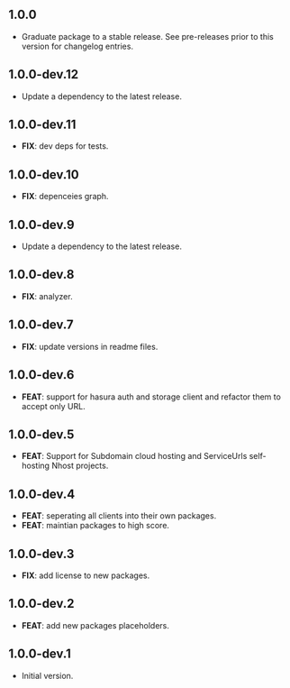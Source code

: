## 1.0.0

 - Graduate package to a stable release. See pre-releases prior to this version for changelog entries.

## 1.0.0-dev.12

 - Update a dependency to the latest release.

## 1.0.0-dev.11

 - **FIX**: dev deps for tests.

## 1.0.0-dev.10

 - **FIX**: depenceies graph.

## 1.0.0-dev.9

 - Update a dependency to the latest release.

## 1.0.0-dev.8

 - **FIX**: analyzer.

## 1.0.0-dev.7

 - **FIX**: update versions in readme files.

## 1.0.0-dev.6

 - **FEAT**: support for hasura auth and storage client and refactor them to accept only URL.

## 1.0.0-dev.5

 - **FEAT**: Support for Subdomain cloud hosting and ServiceUrls self-hosting Nhost projects.

## 1.0.0-dev.4

 - **FEAT**: seperating all clients into their own packages.
 - **FEAT**: maintian packages to high score.

## 1.0.0-dev.3

 - **FIX**: add license to new packages.

## 1.0.0-dev.2

 - **FEAT**: add new packages placeholders.

## 1.0.0-dev.1

- Initial version.
